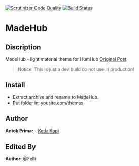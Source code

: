 [![Scrutinizer Code Quality](https://scrutinizer-ci.com/g/Felli/humhub-themes-MadeHub/badges/quality-score.png?b=dev)](https://scrutinizer-ci.com/g/Felli/humhub-themes-MadeHub/?branch=dev) [![Build Status](https://scrutinizer-ci.com/g/Felli/humhub-themes-MadeHub/badges/build.png?b=dev)](https://scrutinizer-ci.com/g/Felli/humhub-themes-MadeHub/build-status/dev)
# MadeHub

## Discription
MadeHub - light material theme for HumHub [Original Post](https://community.humhub.com/content/perma?id=72146)

>Notice: This is just a dev build do not use in production!

## Install
- Extract archive and rename to MadeHub.
- Put folder in: yousite.com/themes

## Author
__Antok Prima:__ - [KedaiKopi](https://kedaikopi.click/)

## Edited By
__Author:__ @Felli
